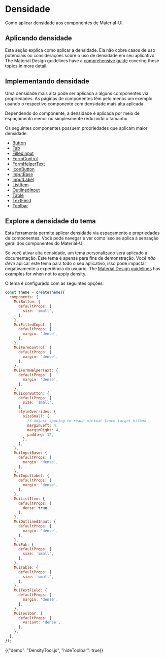 # Densidade

<p class="description">Como aplicar densidade aos componentes de Material-UI.</p>

## Aplicando densidade

Esta seção explica como aplicar a densidade. Ela não cobre casos de uso potenciais ou considerações sobre o uso de densidade em seu aplicativo. The Material Design guidelines have a [comprehensive guide](https://m2.material.io/design/layout/applying-density.html) covering these topics in more detail.

## Implementando densidade

Uma densidade mais alta pode ser aplicada a alguns componentes via propriedades. As páginas de componentes têm pelo menos um exemplo usando o respectivo componente com densidade mais alta aplicada.

Dependendo do componente, a densidade é aplicada por meio de espaçamento menor ou simplesmente reduzindo o tamanho.

Os seguintes componentes possuem propriedades que aplicam maior densidade:

- [Button](/material-ui/api/button/)
- [Fab](/material-ui/api/fab/)
- [FilledInput](/material-ui/api/filled-input/)
- [FormControl](/material-ui/api/form-control/)
- [FormHelperText](/material-ui/api/form-helper-text/)
- [IconButton](/material-ui/api/icon-button/)
- [InputBase](/material-ui/api/input-base/)
- [InputLabel](/material-ui/api/input-label/)
- [ListItem](/material-ui/api/list-item/)
- [OutlinedInput](/material-ui/api/outlined-input/)
- [Table](/material-ui/api/table/)
- [TextField](/material-ui/api/text-field/)
- [Toolbar](/material-ui/api/toolbar/)

## Explore a densidade do tema

Esta ferramenta permite aplicar densidade via espaçamento e propriedades de componentes. Você pode navegar e ver como isso se aplica à sensação geral dos componentes do Material-UI.

Se você ativar alta densidade, um tema personalizado será aplicado a documentação. Este tema é apenas para fins de demonstração. Você _não deve_ aplicar este tema para todo o seu aplicativo, isso pode impactar negativamente a experiência do usuário. The [Material Design guidelines](https://m2.material.io/design/layout/applying-density.html) has examples for when not to apply density.

O tema é configurado com as seguintes opções:

```js
const theme = createTheme({
  components: {
    MuiButton: {
      defaultProps: {
        size: 'small',
      },
    },
    MuiFilledInput: {
      defaultProps: {
        margin: 'dense',
      },
    },
    MuiFormControl: {
      defaultProps: {
        margin: 'dense',
      },
    },
    MuiFormHelperText: {
      defaultProps: {
        margin: 'dense',
      },
    },
    MuiIconButton: {
      defaultProps: {
        size: 'small',
      },
      styleOverrides: {
        sizeSmall: {
          // Adjust spacing to reach minimal touch target hitbox
          marginLeft: 4,
          marginRight: 4,
          padding: 12,
        },
      },
    },
    MuiInputBase: {
      defaultProps: {
        margin: 'dense',
      },
    },
    MuiInputLabel: {
      defaultProps: {
        margin: 'dense',
      },
    },
    MuiListItem: {
      defaultProps: {
        dense: true,
      },
    },
    MuiOutlinedInput: {
      defaultProps: {
        margin: 'dense',
      },
    },
    MuiFab: {
      defaultProps: {
        size: 'small',
      },
    },
    MuiTable: {
      defaultProps: {
        size: 'small',
      },
    },
    MuiTextField: {
      defaultProps: {
        margin: 'dense',
      },
    },
    MuiToolbar: {
      defaultProps: {
        variant: 'dense',
      },
    },
  },
});
```

{{"demo": "DensityTool.js", "hideToolbar": true}}
